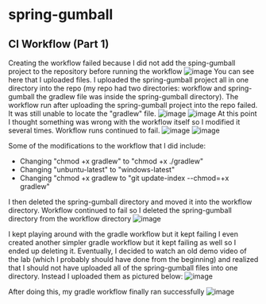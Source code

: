 # spring-gumball
## CI Workflow (Part 1)
Creating the workflow failed because I did not add the sping-gumball project to the repository before running the workflow
![image](https://user-images.githubusercontent.com/73510978/168510171-ec08424a-19d1-40fa-a45d-38e94e90b1cf.png)
You can see here that I uploaded files. I uploaded the spring-gumball project all in one directory into the repo (my repo had two directories: workflow and spring-gumball the gradlew file was inside the spring-gumball directory). The workflow run after uploading the spring-gumball project into the repo failed. It was still unable to locate the "gradlew" file.
![image](https://user-images.githubusercontent.com/73510978/168510884-a2434183-e229-4ba5-a0ae-e5c3ce92e80e.png)
![image](https://user-images.githubusercontent.com/73510978/168510662-08252222-7ffd-4342-92d3-66bac6c68061.png)
At this point I thought something was wrong with the workflow itself so I modified it several times. Workflow runs continued to fail.
![image](https://user-images.githubusercontent.com/73510978/168511173-348546df-e01e-4eb5-9f73-2cf862ae3aaf.png)
![image](https://user-images.githubusercontent.com/73510978/168511273-f1af074b-2654-4d7a-b00e-2918b5eb7339.png)

Some of the modifications to the workflow that I did include:
- Changing "chmod +x gradlew" to "chmod +x ./gradlew"
- Changing "unbuntu-latest" to "windows-latest"
- Changing "chmod +x gradlew to "git update-index --chmod=+x gradlew"

I then deleted the spring-gumball directory and moved it into the workflow directory. Workflow continued to fail so I deleted the spring-gumball directory from the workflow directory
![image](https://user-images.githubusercontent.com/73510978/168511760-096671d9-e992-4808-a98e-0ccf55ad9582.png)

I kept playing around with the gradle workflow but it kept failing I even created another simpler gradle workflow but it kept failing as well so I ended up deleting it. Eventually, I decided to watch an old demo video of the lab (which I probably should have done from the beginning) and realized that I should not have uploaded all of the spring-gumball files into one directory. Instead I uploaded them as pictured below:
![image](https://user-images.githubusercontent.com/73510978/168512229-05ded018-0817-4e68-8783-1d8a3655fea1.png)

After doing this, my gradle workflow finally ran successfully
![image](https://user-images.githubusercontent.com/73510978/168512406-3605ed6d-5577-40f7-884d-c3087f8d66f9.png)





